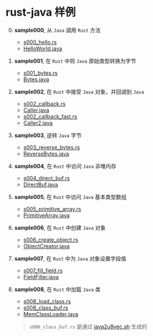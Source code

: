# rust-java 样例

0. **sample000**, 从 `Java` 调用 `Rust` 方法

   - [s000_hello.rs](../sample/src/samples/s000_hello.rs)
   - [HelloWorld.java](../sample4j/src/main/java/sample/s000/HelloWorld.java)

1. **sample001**, 在 `Rust` 中将 `Java` 原始类型转换为字节

   - [s001_bytes.rs](../sample/src/samples/s001_bytes.rs)
   - [Bytes.java](../sample4j/src/main/java/sample/s001/Bytes.java)

2. **sample002**, 在 `Rust` 中接受 `Java` 对象，并回调到 `Java`

   - [s002_callback.rs](../sample/src/samples/s002_callback.rs)
   - [Caller.java](../sample4j/src/main/java/sample/s002/Caller.java)
   - [s002_callback_fast.rs](../sample/src/samples/s002_callback_fast.rs)
   - [Caller2.java](../sample4j/src/main/java/sample/s002/Caller2.java)

3. **sample003**, 逆转 `Java` 字节

   - [s003_reverse_bytes.rs](../sample/src/samples/s003_reverse_bytes.rs)
   - [ReverseBytes.java](../sample4j/src/main/java/sample/s003/ReverseBytes.java)

4. **sample004**, 在 `Rust` 中访问 `Java` 非堆内存

   - [s004_direct_buf.rs](../sample/src/samples/s004_direct_buf.rs)
   - [DirectBuf.java](../sample4j/src/main/java/sample/s004/DirectBuf.java)

5. **sample005**, 在 `Rust` 中访问 `Java` 基本类型数组

   - [s005_primitive_array.rs](../sample/src/samples/s005_primitive_array.rs)
   - [PrimitiveArray.java](../sample4j/src/main/java/sample/s005/PrimitiveArray.java)

6. **sample006**, 在 `Rust` 中创建 `Java` 对象

   - [s006_create_object.rs](../sample/src/samples/s006_create_object.rs)
   - [ObjectCreator.java](../sample4j/src/main/java/sample/s006/ObjectCreator.java)

7. **sample007**, 在 `Rust` 中为 `Java` 对象设置字段值

   - [s007_fill_field.rs](../sample/src/samples/s007_fill_field.rs)
   - [FieldFiller.java](../sample4j/src/main/java/sample/s007/FieldFiller.java)

8. **sample008**, 在 `Rust` 中加载 `Java` 类

   - [s008_load_class.rs](../sample/src/samples/s008_load_class.rs)
   - [s008_class_buf.rs](../sample/src/samples/s008_class_buf.rs)
   - [MemClassLoader.java](../sample4j/src/main/java/sample/s008/MemClassLoader.java)

   > `s008_class_buf.rs` 是通过 [java2u8vec.sh](../shell/java2u8vec.sh) 生成的
